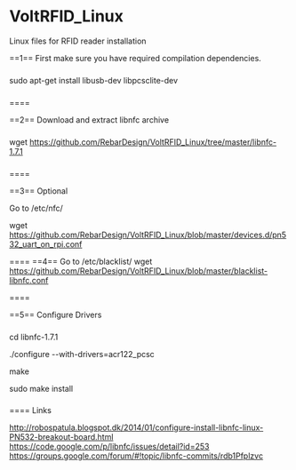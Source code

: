 VoltRFID_Linux
==============

Linux files for RFID reader installation

==1==
First make sure you have required compilation dependencies.
###
sudo apt-get install libusb-dev libpcsclite-dev
###
====

==2==
Download and extract libnfc archive
###
wget https://github.com/RebarDesign/VoltRFID_Linux/tree/master/libnfc-1.7.1
###
====

==3==
Optional 

Go to /etc/nfc/

wget https://github.com/RebarDesign/VoltRFID_Linux/blob/master/devices.d/pn532_uart_on_rpi.conf

====
==4==
Go to /etc/blacklist/
wget https://github.com/RebarDesign/VoltRFID_Linux/blob/master/blacklist-libnfc.conf

====


==5==
Configure Drivers
###
cd libnfc-1.7.1

./configure --with-drivers=acr122_pcsc

make 

sudo make install

###
====
Links

http://robospatula.blogspot.dk/2014/01/configure-install-libnfc-linux-PN532-breakout-board.html
https://code.google.com/p/libnfc/issues/detail?id=253
https://groups.google.com/forum/#!topic/libnfc-commits/rdb1Pfplzvc








